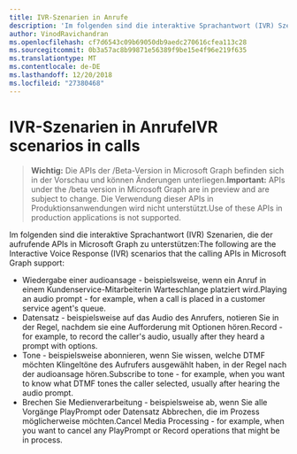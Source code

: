 ```yaml
---
title: IVR-Szenarien in Anrufe
description: 'Im folgenden sind die interaktive Sprachantwort (IVR) Szenarien, die der aufrufende APIs in Microsoft Graph zu unterstützen:'
author: VinodRavichandran
ms.openlocfilehash: cf7d6543c09b69050db9aedc270616cfea113c28
ms.sourcegitcommit: 0b3a57ac8b99871e56389f9be15e4f96e219f635
ms.translationtype: MT
ms.contentlocale: de-DE
ms.lasthandoff: 12/20/2018
ms.locfileid: "27380468"
---
```

# <a name="ivr-scenarios-in-calls"></a><span data-ttu-id="c8216-103">IVR-Szenarien in Anrufe</span><span class="sxs-lookup"><span data-stu-id="c8216-103">IVR scenarios in calls</span></span>

> <span data-ttu-id="c8216-104">**Wichtig:** Die APIs der /Beta-Version in Microsoft Graph befinden sich in der Vorschau und können Änderungen unterliegen.</span><span class="sxs-lookup"><span data-stu-id="c8216-104">**Important:** APIs under the /beta version in Microsoft Graph are in preview and are subject to change.</span></span> <span data-ttu-id="c8216-105">Die Verwendung dieser APIs in Produktionsanwendungen wird nicht unterstützt.</span><span class="sxs-lookup"><span data-stu-id="c8216-105">Use of these APIs in production applications is not supported.</span></span>

<span data-ttu-id="c8216-106">Im folgenden sind die interaktive Sprachantwort (IVR) Szenarien, die der aufrufende APIs in Microsoft Graph zu unterstützen:</span><span class="sxs-lookup"><span data-stu-id="c8216-106">The following are the Interactive Voice Response (IVR) scenarios that the calling APIs in Microsoft Graph support:</span></span>

- <span data-ttu-id="c8216-107">Wiedergabe einer audioansage - beispielsweise, wenn ein Anruf in einem Kundenservice-Mitarbeiterin Warteschlange platziert wird.</span><span class="sxs-lookup"><span data-stu-id="c8216-107">Playing an audio prompt - for example, when a call is placed in a customer service agent's queue.</span></span>
- <span data-ttu-id="c8216-108">Datensatz - beispielsweise auf das Audio des Anrufers, notieren Sie in der Regel, nachdem sie eine Aufforderung mit Optionen hören.</span><span class="sxs-lookup"><span data-stu-id="c8216-108">Record - for example, to record the caller's audio, usually after they heard a prompt with options.</span></span>
- <span data-ttu-id="c8216-109">Tone - beispielsweise abonnieren, wenn Sie wissen, welche DTMF möchten Klingeltöne des Aufrufers ausgewählt haben, in der Regel nach der audioansage hören.</span><span class="sxs-lookup"><span data-stu-id="c8216-109">Subscribe to tone - for example, when you want to know what DTMF tones the caller selected, usually after hearing the audio prompt.</span></span>
- <span data-ttu-id="c8216-110">Brechen Sie Medienverarbeitung - beispielsweise ab, wenn Sie alle Vorgänge PlayPrompt oder Datensatz Abbrechen, die im Prozess möglicherweise möchten.</span><span class="sxs-lookup"><span data-stu-id="c8216-110">Cancel Media Processing - for example, when you want to cancel any PlayPrompt or Record operations that might be in process.</span></span>
